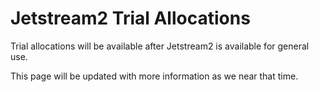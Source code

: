 # Jetstream2 Trial Allocations

Trial allocations will be available after Jetstream2 is available for general use.

This page will be updated with more information as we near that time. 
